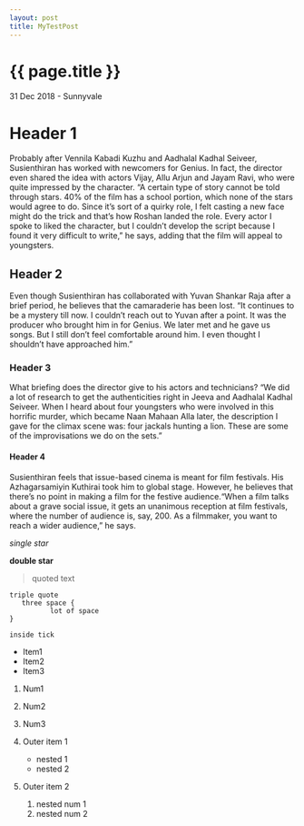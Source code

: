 ```yaml
---
layout: post
title: MyTestPost
---
```


{{ page.title }}
================

<p class="meta">31 Dec 2018 - Sunnyvale</p>


# Header 1
Probably after Vennila Kabadi Kuzhu and Aadhalal Kadhal Seiveer, Susienthiran has worked with newcomers for Genius. In fact, the director even shared the idea with actors Vijay, Allu Arjun and Jayam Ravi, who were quite impressed by the character. “A certain type of story cannot be told through stars. 40% of the film has a school portion, which none of the stars would agree to do. Since it’s sort of a quirky role, I felt casting a new face might do the trick and that’s how Roshan landed the role. Every actor I spoke to liked the character, but I couldn’t develop the script because I found it very difficult to write,” he says, adding that the film will appeal to youngsters.

## Header 2
Even though Susienthiran has collaborated with Yuvan Shankar Raja after a brief period, he believes that the camaraderie has been lost. “It continues to be a mystery till now. I couldn’t reach out to Yuvan after a point. It was the producer who brought him in for Genius. We later met and he gave us songs. But I still don’t feel comfortable around him. I even thought I shouldn’t have approached him.”

### Header 3

What briefing does the director give to his actors and technicians? “We did a lot of research to get the authenticities right in Jeeva and Aadhalal Kadhal Seiveer. When I heard about four youngsters who were involved in this horrific murder, which became Naan Mahaan Alla later, the description I gave for the climax scene was: four jackals hunting a lion. These are some of the improvisations we do on the sets.”

#### Header 4

Susienthiran feels that issue-based cinema is meant for film festivals. His Azhagarsamiyin Kuthirai took him to global stage. However, he believes that there’s no point in making a film for the festive audience.“When a film talks about a grave social issue, it gets an unanimous reception at film festivals, where the number of audience is, say, 200. As a filmmaker, you want to reach a wider audience,” he says.

*single star*

**double star**

>quoted text

```
triple quote
   three space {
          lot of space
}
```

`inside tick`

- Item1
- Item2
- Item3


1. Num1
2. Num2
3. Num3


1. Outer item 1
   - nested 1
   - nested 2
2. Outer item 2
   1. nested num 1
   2. nested num 2


